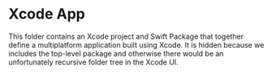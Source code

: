 # Xcode App

This folder contains an Xcode project and Swift Package that together define a multiplatform application built using Xcode.
It is hidden because we includes the top-level package and otherwise there would be an unfortunately recursive folder tree in the Xcode UI.
